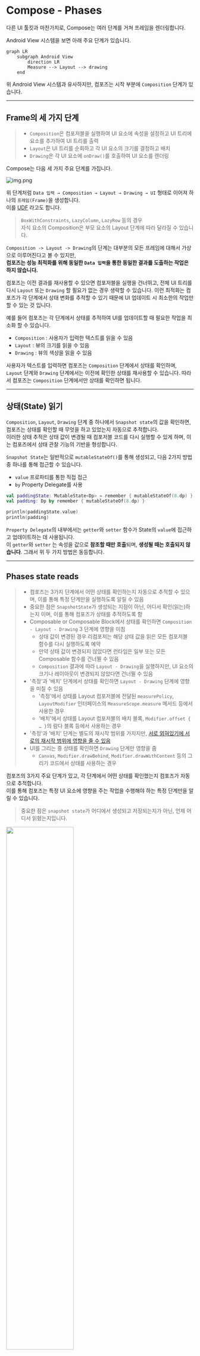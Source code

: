 # Compose - Phases

다른 UI 툴킷과 마찬가지로, Compose는 여러 단계를 거쳐 프레임을 렌더링합니다.

Android View 시스템을 보면 아래 주요 단계가 있습니다.

```mermaid
graph LR
    subgraph Android View
        direction LR
        Measure --> Layout --> drawing
    end
```

위 Android View 시스템과 유사하지만, 컴포즈는 시작 부분에 `Composition` 단계가 있습니다.

---

## Frame의 세 가지 단계

> - `Composition`은 컴포저블을 실행하여 UI 요소에 속성을 설정하고 UI 트리에 요소를 추가하여 UI 트리를 출력
> - `Layout`은 UI 트리를 순회하고 각 UI 요소의 크기를 결정하고 배치
> - `Drawing`은 각 UI 요소에 `onDraw()`를 호출하여 UI 요소를 렌더링

Compose는 다음 세 가지 주요 단계를 가집니다.

![img.png](../../resource/frame-phases.png)

위 단계처럼 `Data 입력 → Composition → Layout → Drawing → UI` 형태로 이어져 하나의 `프레임(Frame)`을 생성합니다.  
이를 [UDF](../용어.md#단방향-데이터-흐름) 라고도 합니다.

> `BoxWithConstraints`, `LazyColumn`, `LazyRow` 등의 경우  
> 자식 요소의 Composition은 부모 요소의 Layout 단계에 따라 달라질 수 있습니다.

`Composition -> Layout -> Drawing`의 단계는 대부분의 모든 프레임에 대해서 가상으로 이루어진다고 볼 수 있지만,  
**컴포즈는 성능 최적화를 위해 동일한 `Data 입력`을 통한 동일한 결과를 도출하는 작업은 하지 않습니다.** 

컴포즈는 이전 결과를 재사용할 수 있으면 컴포저블을 실행을 건너뛰고, 전체 UI 트리를 다시 `Layout` 또는 `Drawing` 할 필요가 없는 경우 생략할 수 있습니다.
이런 최적화는 컴포즈가 각 단계에서 상태 변화를 추적할 수 있기 때문에 UI 업데이트 시 최소한의 작업만 할 수 있는 것 입니다.

예를 들어 컴포즈는 각 단계에서 상태를 추적하여 UI를 업데이트할 때 필요한 작업을 최소화 할 수 있습니다.

- `Composition` :  사용자가 입력한 텍스트를 읽을 수 있음
- `Layout` : 뷰의 크기를 읽을 수 있음
- `Drawing` : 뷰의 색상을 읽을 수 있음

사용자가 텍스트를 입력하면 컴포즈는 `Composition` 단계에서 상태를 확인하며, `Layout` 단계와 `Drawing` 단계에서는 이전에 확인한 상태를 재사용할 수 있습니다.
따라서 컴포즈는 `Composition` 단계에서만 상태를 확인하면 됩니다. 

---

## 상태(State) 읽기

`Composition`, `Layout`, `Drawing` 단계 중 하나에서 `Snapshot state`의 값을 확인하면, 컴포즈는 상태를 확인할 때 무엇을 하고 있었는지 자동으로 추적합니다.  
이러한 상태 추적은 상태 값이 변경될 때 컴포저블 코드를 다시 실행할 수 있게 하며, 이는 컴포즈에서 상태 관찰 기능의 기반을 형성합니다.

`Snapshot State`는 일반적으로 `mutableStateOf()`를 통해 생성되고, 다음 2가지 방법 중 하나를 통해 접근할 수 있습니다.

- `value` 프로파티를 통한 직접 접근
- `by` Property Delegate를 사용

```kotlin
val paddingState: MutableState<Dp> = remember { mutableStateOf(8.dp) }
val padding: Dp by remember { mutableStateOf(8.dp) }

println(paddingState.value)
println(padding)
```


`Property Delegate`의 내부에서는 `getter`와 `setter` 함수가 State의 `value`에 접근하고 업데이트하는 데 사용됩니다.   
이 `getter`와 `setter` 는 속성을 값으로 **참조할 때만 호출**되며, **생성될 때는 호출되지 않습니다**. 그래서 위 두 가지 방법은 동등합니다.

---

## Phases state reads

> - 컴포즈는 3가지 단계에서 어떤 상태를 확인하는지 자동으로 추적할 수 있으며, 이를 통해 특정 단계만을 실행하도록 알릴 수 있음
> - 중요한 점은 `SnapshotState`가 생성되는 지점이 아닌, 어디서 확인(읽는)하는지 이며, 이를 통해 컴포즈가 상태를 추적하도록 함
> - Composable or Composable Block에서 상태를 확인하면 `Composition - Layout - Drawing` 3 단계에 영향을 미침
>   - 상태 값이 변경된 경우 리컴포저는 해당 상태 값을 읽은 모든 컴포저블 함수를 다시 실행하도록 예약 
>   - 만약 상태 값이 변경되지 않았다면 런타임은 일부 또는 모든 Composable 함수를 건너뛸 수 있음
>   - `Composition` 결과에 따라 `Layout - Drawing`을 실행하지만, UI 요소의 크기나 레이아웃이 변경되지 않았다면 건너뛸 수 있음
> - '측정'과 '배치' 단계에서 상태를 확인하면 `Layout - Drawing` 단계에 영향을 미칠 수 있음
>   - '측정'에서 상태를 Layout 컴포저블에 전달된 `measurePolicy`, `LayoutModifier` 인터페이스의 `MeasureScope.measure` 메서드 등에서 사용한 경우
>   - '배치'에서 상태를 Layout 컴포저블의 배치 블록, `Modifier.offset { … }`의 람다 블록 등에서 사용하는 경우
> - '측정'과 '배치' 단계는 별도의 재시작 범위를 가지지만, [서로 얽혀있기에 서로의 재시작 범위에 영향을 줄 수 있음](#측정과-배치-서로의-영향)
> - UI를 그리는 중 상태를 확인하면 `Drawing` 단계만 영향을 줌
>   - `Canvas`, `Modifier.drawBehind`, `Modifier.drawWithContent` 등의 그리기 코드에서 상태를 사용하는 경우

컴포즈의 3가지 주요 단계가 있고, 각 단계에서 어떤 상태를 확인했는지 컴포즈가 자동으로 추적합니다.  
이를 통해 컴포즈는 특정 UI 요소에 영향을 주는 작업을 수행해야 하는 특정 단계만을 알릴 수 있습니다.

> 중요한 점은 `snapshot state`가 어디에서 생성되고 저장되는지가 아닌, 언제 어디서 읽혔는지입니다.

<img src="../../resource/phases-state-read-draw.svg" width="60%" height="60%">

---

### 단계 1: Composition (구성)

'컴포저블'이나 '컴포저블 람다 블록'에서 상태를 확인하면 `Composition-Layout-Drawing` 세 가지 단계에 영향을 미칠 수 있습니다. 

상태 값이 변경될 경우 리컴포저(Recomposer)는 해당 상태 값을 읽은 모든 컴포저블 함수를 다시 실행하도록 예약합니다.  
만약 상태 값이 변경되지 않았다면 런타임은 일부 또는 모든 컴포저블 함수를 건너뛸 수도 있습니다.

컴포즈 UI는 `Composition` 결과에 따라 `Layout`과 `Drawing` 단계를 실행하지만,
UI 트리의 UI 요소가 동일하고 크기 및 레이아웃이 변경되지 않았다면 `Layout`과 `Drawing` 단계를 건너뛸 수 있습니다.

```kotlin
var padding by remember { mutableStateOf(8.dp) }
Text(
    text = "Hello",
    // modifier가 생성될 때 Composition 단계에서 padding 상태를 읽음
    // padding의 변경은 Re-Composition 호출
    modifier = Modifier.padding(padding)
)
```

### 단계 2: Layout (레이아웃)

`Layout` 단계는 2가지 단계로 구성됩니다.

- 측정 단계 : Layout 컴포저블에 전달된 `measurePolicy`를 실행하거나, `LayoutModifier` 인터페이스의 `MeasureScope.measure` 메서드 등이 실행됩니다.  
- 배치 단계 : Layout 컴포저블의 배치 블록, `Modifier.offset { … }`의 람다 블록 등이 실행됩니다.

위처럼 '측정'과 '배치' 단계에서의 상태 확인은 `Layout-Drawing` 단계에 영향을 미칠 수 있습니다.  
상태 값이 변경되면, 컴포즈 UI는 `Layout` 단계를 예약하며, 크기나 위치가 변경된 경우 `Drawing` 단계도 실행합니다.

추가로 '측정' 단계와 '배치' 단계는 별도의 [재시작 범위](#재시작-범위-re-start-scope)를 가집니다.   
이는 '배치' 단계에서의 상태 확인을 하여도 '측정' 단계를 다시 실행하지 않음을 의미합니다.  

그러나, 실제 동작 시 서로 긴밀하게 연결되어 있을 수 있어서 '배치' 단계에서 상태를 읽으면, 이것이 '측정' 단계에 속한 다른 재시작 범위에 영향을 미칠 수 있습니다.

#### '측정'과 '배치' 서로의 영향

예를 들어 사용자가 버튼을 누르는 경우 텍스트의 내용이 변경되는 이벤트가 있다고 하면, 이 상태 변경은 '배치' 단계에서 읽혀집니다.  
이 상태 변경으로 인해 '배치' 단계는 재실행되며, 이로인해 텍스트의 길이가 변경되는 경우 '측정' 단계의 결과에도 영향을 미칠 수 있습니다.  
즉, 텍스트가 길어져 `Text` 컴포넌트의 크기가 커져야 하는 상황이 발생되는 경우 입니다.

이처럼 '배치' 단계에서 읽힌 상태 변경이 '측정' 단계의 다른 재시작 범위에 영향을 주는 것입니다.  
이렇게 볼 때, 두 단계는 별도의 재시작 범위를 가지고 있지만, 실제로는 서로에게 영향을 미칠 수 있다는 것을 알 수 있습니다.

```kotlin
var offsetX by remember { mutableStateOf(8.dp) }
Text(
    text = "Hello",
    modifier = Modifier.offset {
        // offset이 계산될 때 Layout 단계의 '배치' 단계에서 offsetX 상태를 읽음
        // offsetX 변경은 Layout 단계 다시 시작
        IntOffset(offsetX.roundToPx(), 0)
    }
)
```

### 단계 3: Drawing (그리기)

UI를 그리는 중에 상태를 읽으면 `Drawing` 단계에 영향을 미칩니다.  
상태 값이 변경되면 해당 상태 값을 읽는 그리기 코드가 다시 실행되며, 그 결과 UI 요소의 시각적 표현이 업데이트 됩니다.  
(그리기 코드의 예로는 `Canvas()`, `Modifier.drawBehind`, `Modifier.drawWithContent` 등이 있습니다.)

즉, 상태가 변경되었을 떄 `Drawing` 단계만 재실행하는 것은 `Composition` 단계를 거치지 않아도 되므로 자원을 절약할 수 있어 효율적이며,
`Drawing` 단계에서 애니메이션과 다른 시각적 전환을 부드럽게 처리할 수 있어 사용자에게 더 좋은 UX를 제공할 수 있게 됩니다.

```kotlin
var color by remember { mutableStateOf(Color.Red) }
Canvas(modifier = modifier) {
    // 캔버스가 렌더링될 때 Drawing 단계에서 `color` 상태를 읽음
    // color 변경은 그리기를 다시 시작
    drawRect(color)
}
```

---

## Optimizing state reads

컴포즈는 지역화된 상태 읽기를 추적하며, 각 상태를 적절한 단계에서 확인하므로 수행되는 작업을 최소화 할 수 있습니다.

예를 들어, 최종 레이아웃 위치를 오프셋하는 `Modifier.offset`을 사용하여 스크롤 시 패럴랙스 이펙트를 나타내려 합니다.

```kotlin
Box {
    val listState = rememberLazyListState()

    Image(
        // ...
        // Non-optimal implementation!
        Modifier.offset(
            with(LocalDensity.current) {
                // State read of firstVisibleItemScrollOffset in composition
                (listState.firstVisibleItemScrollOffset / 2).toDp()
            }
        )
    )

    LazyColumn(state = listState) {
        // ...
    }
}
```

위 코드는 원하는 이펙트가 나오지만, 최적의 성능을 내지 못합니다.  
위 코드는 `firstVisibleItemScrollOffset` 상태를 읽고, `Modifier.offset(offset: Dp)`에 전달합니다.  
스크롤 시 `firstVisibleItemScrollOffset` 상태가 변경되고, 컴포즈는 상태 읽기를 추적하여 코드를 다시 시작(재호출)할 수 있습니다.
여기서는 `Box` 람다가 재실행됩니다.

위와 같은 방법은 `Composition` 단계에서 상태를 읽는 것처럼 실제로 데이터 변경이 새로운 UI를 다시 만드는 `Re-Composition`의 기초로 볼 수 있습니다.

그러나 위 예시는 최적화를 할 수 있습니다. 
위 예제는 UI 데이터가 변경되지 않고 오직 어디에 표시되는지만 변경되기만 하면 되기에 상태를 읽는 단계를 `Layout` 단계에서만 다시 트리거하도록 최적화할 수 있습니다.

이를 `Modifier.offset`을 람다 파라미터를 통해 호출하는 방식으로 변경하면 `Layout` 단계에서 상태를 읽고 추적할 수 있도록 변경할 수 있습니다.

```kotlin
Box {
    val listState = rememberLazyListState()

    Image(
        // ...
        Modifier.offset {
            // State read of firstVisibleItemScrollOffset in Layout
            IntOffset(x = 0, y = listState.firstVisibleItemScrollOffset / 2)
        }
    )

    LazyColumn(state = listState) {
        // ...
    }
}
```

이렇게 변경되면 더 이상 `Composition-Layout-Drawing` 단계로 Re-Composition이 발생하지 않고 `Layout-Drawing` 단계만 실행되게 되기에 더 최적화 될 수 있습니다.

이처럼 상태 읽기를 가능한 한 '낮은' 단계에서 수행하면 컴포즈가 덜 일하게 되므로 성능이 향상됩니다.

그러나 상황에 따라 `Composition` 단계에서 상태를 읽을 필요가 있을 수도 있습니다. 
이런 경우에는 `derivedStateOf` 같은 API를 사용하여 상태 변경을 필터링하고 Re-Composition을 최소화하는 방법도 있습니다.

---

### 재시작 범위 (re-start scope)
재시작 범위는 컴포즈에서 **특정 상태를 읽은** `Code Block`을 가리키며 상태 값이 변경될 때 재실행 될 수 있음을 말합니다.

각각의 `Composition`, `Layout`, `Drawing` 단계에서 상태를 읽는 모든 코드 블록을 추적하고, 해당 상태가 변경될 때 해당 코드 블록을 재실행합니다.
